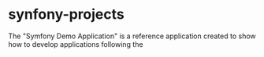 # synfony-projects
The "Symfony Demo Application" is a reference application created to show how to develop applications following the
